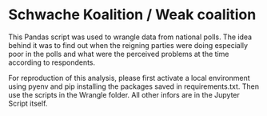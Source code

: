 # Schwache Koalition / Weak coalition

This Pandas script was used to wrangle data from national polls. The idea behind it was to find out when the reigning parties were doing especially poor in the polls and what were the perceived problems at the time according to respondents.

For reproduction of this analysis, please first activate a local environment using pyenv and pip installing the packages saved in requirements.txt. Then use the scripts in the Wrangle folder. All other infors are in the Jupyter Script itself.